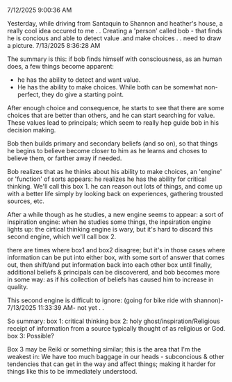 7/12/2025 9:00:36 AM

Yesterday, while driving from Santaquin to Shannon and heather's house, a really cool idea occured to me . . Creating a 'person' called bob - that finds he is concious and able to detect value .and make choices . .
need to draw a picture.
7/13/2025 8:36:28 AM

The summary is this: if bob finds himself with consciousness, as an human does, a few things become apparent:
* he has the ability to detect and want value.
* He has the ability to make choices.
While both can be somewhat non-perfect, they do give a starting point.

After enough choice and consequence, he starts to see that there are some choices that are better than others, and he can start searching for value. These values lead to principals; which seem to really hep guide bob in his decision making. 

Bob then builds primary and secondary beliefs (and so on), so that things he begins to believe become closer to him as he learns and choses to believe them, or farther away if needed.

Bob realizes that as he thinks about his ability to make choices, an 'engine' or 'function' of sorts appears: he realizes he has the ability for critical thinking. We'll call this box 1. he can reason out lots of things, and come up with a better life simply by looking back on experiences, gathering trousted sources, etc.

After a while though as he studies, a new engine seems to appear: a sort of inspiration engine: when he studies some things, the inpsiration engine lights up: the cirtical thinking engine is wary, but it's hard to discard this second engine, which we'll call box 2.

there are times where box1 and box2 disagree; but it's in those cases where information can be put into either box, with some sort of answer that comes out, then shift/and put information back into each other box until finally, additional beliefs & principals can be discovererd, and bob becomes more in some way: as if his collection of beliefs has caused him to increase in quality.

This second engine is difficult to ignore:  (going for bike ride with shannon)- 7/13/2025 11:33:39 AM- not yet . . 

So summary:
box 1: critical thinking
box 2: holy ghost/inspiration/Religious receipt of information from a source typically thought of as religious or God.
box 3: Possible?

Box 3 may be Reiki or something similar; this is the area that I'm the weakest in: We have too much baggage in our heads - subconcious & other tendencies that can get in the way and affect things; making it harder for things like this to be immediately understood.



